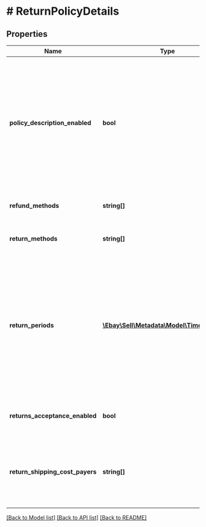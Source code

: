 # # ReturnPolicyDetails

## Properties

Name | Type | Description | Notes
------------ | ------------- | ------------- | -------------
**policy_description_enabled** | **bool** | If set to true, this flag indicates you can supply a detailed return policy description within your return policy (for example, by populating the returnInstructions field in the Account API&#39;s createReturnPolicy). User-supplied return policy details are allowed only in the DE, ES, FR, and IT marketplaces. | [optional]
**refund_methods** | **string[]** | A list of refund methods allowed for the associated category. | [optional]
**return_methods** | **string[]** | A list of return methods allowed for the associated category. | [optional]
**return_periods** | [**\Ebay\Sell\Metadata\Model\TimeDuration[]**](TimeDuration.md) | A list of return periods allowed for the associated category. Note that different APIs require you to enter the return period in different ways. For example, the Account API uses the complex TimeDuration type, which takes two values (a unit and a value), whereas the Trading API takes a single value (such as Days_30). | [optional]
**returns_acceptance_enabled** | **bool** | If set to true, this flag indicates the seller can configure how they handle domestic returns. | [optional]
**return_shipping_cost_payers** | **string[]** | A list of allowed values for who pays for the return shipping cost. Note that for SNAD returns, the seller is always responsible for the return shipping cost. | [optional]

[[Back to Model list]](../../README.md#models) [[Back to API list]](../../README.md#endpoints) [[Back to README]](../../README.md)
